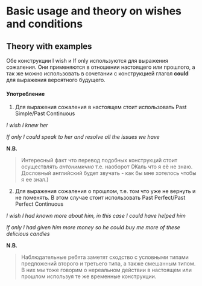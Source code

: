 # Basic usage and theory on wishes and conditions

## Theory with examples

Обе конструкции I wish и If only используются для выражения сожаления. Они применяются в отношении настоящего или прошлого, а так же можно использовать в сочетании с конструкцией глагол **could** для выражения вероятного будущего.

#### Употребление

1.  Для выражения сожаления в настоящем стоит использовать Past Simple/Past Continuous

_I wish I knew her_

_If only I could speak to her and resolve all the issues we have_

**N.B.**

> Интересный факт что перевод подобных конструкций стоит осуществлять _антонимично_ т.е. наоборот
> (Жаль что я её не знаю. Дословный английский будет звучать - как бы мне хотелось чтобы я ее знал.)

2. Для выражения сожаления о прошлом, т.е. том что уже не вернуть и не поменять. В этом случае стоит использовать Past Perfect/Past Perfect Continuous

_I wish I had known more about him, in this case I could have helped him_

_If only I had given him more money so he could buy me more of these delicious candies_

**N.B.**

> Наблюдательные ребята заметят сходство с условными типами предложений второго и третьего типа, а также смешанным типом. В них мы тоже говорим о нереальном действии в настоящем или прошлом используя те же временные конструкции.

